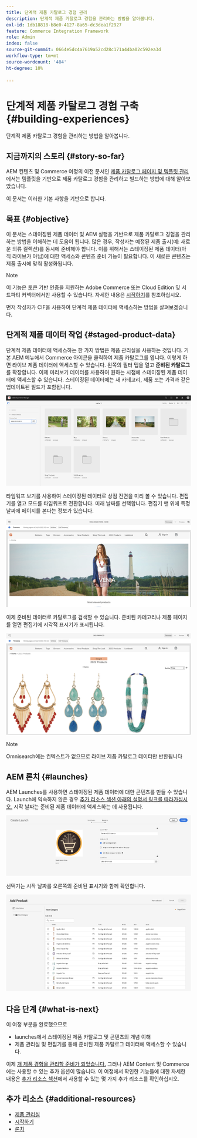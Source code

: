 ```yaml
---
title: 단계적 제품 카탈로그 경험 관리
description: 단계적 제품 카탈로그 경험을 관리하는 방법을 알아봅니다.
exl-id: 1db18818-b8e0-4127-8a65-dc3dea1f2927
feature: Commerce Integration Framework
role: Admin
index: false
source-git-commit: 0664e5dc4a7619a52cd28c171a44ba02c592ea3d
workflow-type: tm+mt
source-wordcount: '484'
ht-degree: 10%

---
```



# 단계적 제품 카탈로그 경험 구축 {#building-experiences}

단계적 제품 카탈로그 경험을 관리하는 방법을 알아봅니다.

## 지금까지의 스토리 {#story-so-far}

AEM 컨텐츠 및 Commerce 여정의 이전 문서인 [제품 카탈로그 페이지 및 템플릿 관리](/help/commerce-cloud/cif-storefront/commerce-journeys/aem-commerce-content-author/catalog-templates.md)에서는 템플릿을 기반으로 제품 카탈로그 경험을 관리하고 빌드하는 방법에 대해 알아보았습니다.

이 문서는 이러한 기본 사항을 기반으로 합니다.

## 목표 {#objective}

이 문서는 스테이징된 제품 데이터 및 AEM 실행을 기반으로 제품 카탈로그 경험을 관리하는 방법을 이해하는 데 도움이 됩니다. 많은 경우, 작성자는 예정된 제품 출시(예: 새로운 의류 컬렉션)를 동시에 준비해야 합니다. 이를 위해서는 스테이징된 제품 데이터(아직 라이브가 아님)에 대한 액세스와 콘텐츠 준비 기능이 필요합니다. 이 새로운 콘텐츠는 제품 출시에 맞춰 활성화됩니다.

>[!NOTE]
>
>이 기능은 토큰 기반 인증을 지원하는 Adobe Commerce 또는 Cloud Edition 및 서드파티 커넥터에서만 사용할 수 있습니다. 자세한 내용은 [시작하기](/help/commerce-cloud/cif-storefront/getting-started.md)를 참조하십시오.

먼저 작성자가 CIF을 사용하여 단계적 제품 데이터에 액세스하는 방법을 살펴보겠습니다.

## 단계적 제품 데이터 작업 {#staged-product-data}

단계적 제품 데이터에 액세스하는 한 가지 방법은 제품 관리실을 사용하는 것입니다. 기본 AEM 메뉴에서 Commerce 아이콘을 클릭하여 제품 카탈로그를 엽니다. 이렇게 하면 라이브 제품 데이터에 액세스할 수 있습니다. 왼쪽의 필터 탭을 열고 **준비된 카탈로그**&#x200B;를 확장합니다. 이제 미리보기 데이터를 사용하여 원하는 시점에 스테이징된 제품 데이터에 액세스할 수 있습니다. 스테이징된 데이터에는 새 카테고리, 제품 또는 가격과 같은 업데이트된 필드가 포함됩니다.

![단계 조종실](assets/staged-cockpit.png)

타임워프 보기를 사용하여 스테이징된 데이터로 상점 전면을 미리 볼 수 있습니다. 편집기를 열고 모드를 타임워프로 전환합니다. 미래 날짜를 선택합니다. 편집기 맨 위에 특정 날짜에 페이지를 본다는 정보가 있습니다.

![스테이지 타임워프](assets/staged-timewarp.png)

이제 준비된 데이터로 카탈로그를 검색할 수 있습니다. 준비된 카테고리나 제품 페이지를 열면 편집기에 시각적 표시기가 표시됩니다.

![스테이지 plp](assets/staged-plp.png)

>[!NOTE]
>
>Omnisearch에는 컨텍스트가 없으므로 라이브 제품 카탈로그 데이터만 반환됩니다

## AEM 론치 {#launches}

AEM Launches를 사용하면 스테이징된 제품 데이터에 대한 콘텐츠를 만들 수 있습니다. Launch에 익숙하지 않은 경우 [추가 리소스 섹션 아래의 설명서 링크를 따라가십시오.](#additional-resources) 시작 날짜는 준비된 제품 데이터에 액세스하는 데 사용됩니다.

![스테이지 시작](assets/staged-launch.png)

선택기는 시작 날짜를 오른쪽의 준비된 표시기와 함께 확인합니다.

![단계 선택기](assets/staged-picker.png)

## 다음 단계 {#what-is-next}

이 여정 부분을 완료했으므로

* launches에서 스테이징된 제품 카탈로그 및 콘텐츠의 개념 이해
* 제품 관리실 및 편집기를 통해 준비된 제품 카탈로그 데이터에 액세스할 수 있습니다.

이제 [개 제품 경험을 관리할 준비가 되었습니다.](/help/commerce-cloud/cif-storefront/commerce-journeys/aem-commerce-content-author/product-experience-management.md) 그러나 AEM Content 및 Commerce에는 사용할 수 있는 추가 옵션이 많습니다. 이 여정에서 확인한 기능들에 대한 자세한 내용은 [추가 리소스 섹션](#additional-resources)에서 사용할 수 있는 몇 가지 추가 리소스를 확인하십시오.

## 추가 리소스 {#additional-resources}

* [제품 관리실](/help/commerce-cloud/cif-storefront/authoring/product-cockpit.md)
* [시작하기](/help/commerce-cloud/cif-storefront/getting-started.md)
* [론치](/help/sites-cloud/authoring/launches/overview.md)
